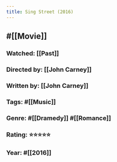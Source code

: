```yaml
---
title: Sing Street (2016)
---
```


## #[[Movie]]
### Watched: [[Past]]

### Directed by: [[John Carney]]

### Written by: [[John Carney]]

### Tags: #[[Music]]

### Genre: #[[Dramedy]] #[[Romance]]

### Rating: ⭐⭐⭐⭐⭐

### Year: #[[2016]]
